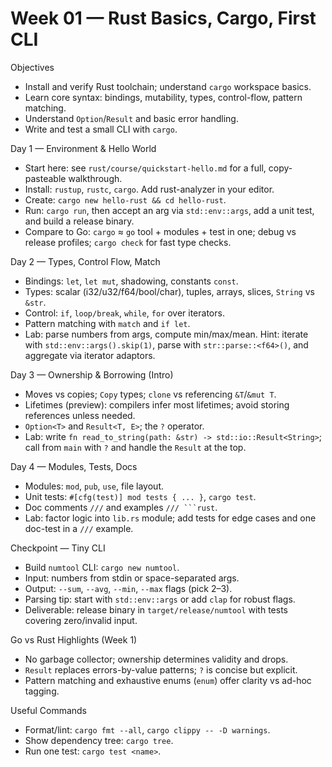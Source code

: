 # Week 01 — Rust Basics, Cargo, First CLI

Objectives
- Install and verify Rust toolchain; understand `cargo` workspace basics.
- Learn core syntax: bindings, mutability, types, control-flow, pattern matching.
- Understand `Option`/`Result` and basic error handling.
- Write and test a small CLI with `cargo`.

Day 1 — Environment & Hello World
- Start here: see `rust/course/quickstart-hello.md` for a full, copy-pasteable walkthrough.
- Install: `rustup`, `rustc`, `cargo`. Add rust-analyzer in your editor.
- Create: `cargo new hello-rust && cd hello-rust`.
- Run: `cargo run`, then accept an arg via `std::env::args`, add a unit test, and build a release binary.
- Compare to Go: `cargo` ≈ `go` tool + modules + test in one; debug vs release profiles; `cargo check` for fast type checks.

Day 2 — Types, Control Flow, Match
- Bindings: `let`, `let mut`, shadowing, constants `const`.
- Types: scalar (i32/u32/f64/bool/char), tuples, arrays, slices, `String` vs `&str`.
- Control: `if`, `loop/break`, `while`, `for` over iterators.
- Pattern matching with `match` and `if let`.
- Lab: parse numbers from args, compute min/max/mean.
  Hint: iterate with `std::env::args().skip(1)`, parse with `str::parse::<f64>()`, and aggregate via iterator adaptors.

Day 3 — Ownership & Borrowing (Intro)
- Moves vs copies; `Copy` types; `clone` vs referencing `&T`/`&mut T`.
- Lifetimes (preview): compilers infer most lifetimes; avoid storing references unless needed.
- `Option<T>` and `Result<T, E>`; the `?` operator.
- Lab: write `fn read_to_string(path: &str) -> std::io::Result<String>`; call from `main` with `?` and handle the `Result` at the top.

Day 4 — Modules, Tests, Docs
- Modules: `mod`, `pub`, `use`, file layout.
- Unit tests: `#[cfg(test)] mod tests { ... }`, `cargo test`.
- Doc comments `///` and examples `/// ```rust`.
- Lab: factor logic into `lib.rs` module; add tests for edge cases and one doc-test in a `///` example.

Checkpoint — Tiny CLI
- Build `numtool` CLI: `cargo new numtool`.
- Input: numbers from stdin or space-separated args.
- Output: `--sum`, `--avg`, `--min`, `--max` flags (pick 2–3).
- Parsing tip: start with `std::env::args` or add `clap` for robust flags.
- Deliverable: release binary in `target/release/numtool` with tests covering zero/invalid input.

Go vs Rust Highlights (Week 1)
- No garbage collector; ownership determines validity and drops.
- `Result` replaces errors-by-value patterns; `?` is concise but explicit.
- Pattern matching and exhaustive enums (`enum`) offer clarity vs ad-hoc tagging.

Useful Commands
- Format/lint: `cargo fmt --all`, `cargo clippy -- -D warnings`.
- Show dependency tree: `cargo tree`.
- Run one test: `cargo test <name>`.
